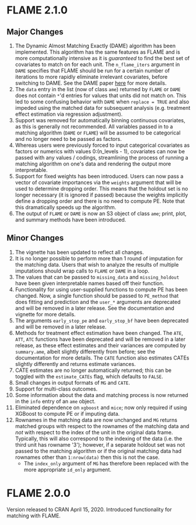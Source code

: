 # FLAME 2.1.0
## Major Changes
1. The Dynamic Almost Matching Exactly (DAME) algorithm has been implemented. This algorithm has the same features as FLAME and is more computationally intensive as it is _guaranteed_ to find the best set of covariates to match on for each unit. The `n_flame_iters` argument in `DAME` specifies that FLAME should be run for a certain number of iterations to more rapidly eliminate irrelevant covariates, before switching to DAME. See the DAME paper [here](https://arxiv.org/pdf/1806.06802.pdf) for more details. 
2. The `data` entry in the list (now of class `ame`) returned by `FLAME` or `DAME` does not contain `*`'d entries for values that units did not match on. This led to some confusing behavior with `DAME` when `replace = TRUE` and also impeded using the matched data for subsequent analysis (e.g. treatment effect estimation via regression adjustment). 
3. Support was removed for automatically binning continuous covariates, as this is generally not recommended. All variables passed in to a matching algorithm (`DAME` or `FLAME`) will be assumed to be categorical and no longer need to be passed as factors.
4. Whereas users were previously forced to input categorical covariates as factors or numerics with values 0:(n_levels - 1), covariates can now be passed with any values / codings, streamlining the process of running a matching algorithm on one's data and rendering the output more interpretable.
5. Support for fixed weights has been introduced. Users can now pass a vector of covariate importances via the `weights` argument that will be used to determine dropping order. This means that the holdout set is no longer necessary (it is ignored if passed) because the weights implicitly define a dropping order and there is no need to compute PE. Note that this dramatically speeds up the algorithm. 
6. The output of `FLAME` or `DAME` is now an S3 object of class `ame`; print, plot, and summary methods have been introduced.

## Minor Changes
1. The vignette has been updated to reflect all changes. 
2. It is no longer possible to perform more than 1 round of imputation for the matching data. Users that wish to analyze the results of multiple imputations should wrap calls to `FLAME` or `DAME` in a loop. 
3. The values that can be passed to `missing_data` and `missing_holdout` have been given interpretable names based off their function.
4. Functionality for using user-supplied functions to compute PE has been changed. Now, a single function should be passed to `PE_method` that does fitting and prediction and the `user_*` arguments are deprecated and will be removed in a later release. See the documentation and vignette for more details.  
5. The arguments `early_stop_pe` and `early_stop_bf` have been deprecated and will be removed in a later release. 
6. Methods for treatment effect estimation have been changed. The `ATE`, `ATT`, `ATC` functions have been deprecated and will be removed in a later release, as these effect estimates and their variances are computed by `summary.ame`, albeit slightly differently from before; see the documentation for more details. The `CATE` function also estimates CATEs slightly differently and returns estimate variances.
7. CATE estimates are no longer automatically returned; this can be toggled with the `estimate_CATEs` flag, which defaults to `FALSE`. 
8. Small changes in output formats of `MG` and `CATE`. 
9. Support for multi-class outcomes. 
10. Some information about the data and matching process is now returned in the `info` entry of an `ame` object.
11. Eliminated dependence on `xgboost` and `mice`; now only required if using XGBoost to compute PE or if imputing data.
12. Rownames in the matching data are now unchanged and `MG` returns matched groups
with respect to the rownames of the matching data and *not* with respect to the index of the unit in the original data frame. Typically, this will also correspond to the indexing of the data (i.e. the third unit has rowname '3'); however, if a separate holdout set was not passed to the matching algorithm or if the original matching data had rownames other than `1:nrow(data)` then this is not the case.
    - The `index_only` argument of `MG` has therefore been replaced with the more appropriate `id_only` argument. 

# FLAME 2.0.0
Version released to CRAN April 15, 2020. Introduced functionality for matching with FLAME.
